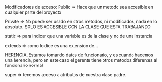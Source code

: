 Modificadores de acceso: 
  Public => Hace que un metodo sea accesible en cualquier parte del proyecto

  Private => No puede ser usado en otros metodos, ni modificados, nada en lo absoluto. SOLO ES ACCESIBLE CON LA CLASE QUE ESTA TRABAJANDO 
  
  static => para indicar que una variable es de la clase y no de una instancia

  extends => como lo dice es una extension de...

  HERENCIA. Estamos tomando datos de funcionario,  y es cuando hacemos una herencia, pero en este caso el gerente tiene otros metodos diferentes al funcionario normal

  super => tenemos acceso a atributos de nuestra clase padre.